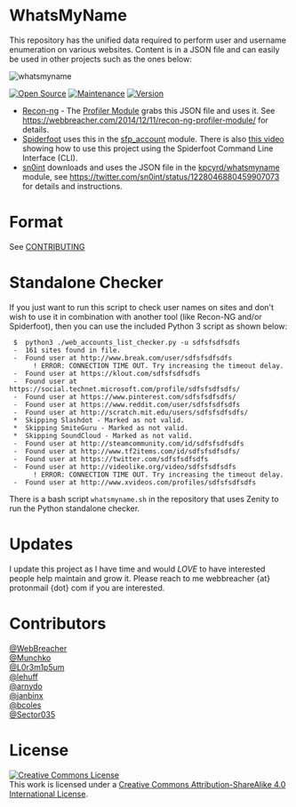 # WhatsMyName
This repository has the unified data required to perform user and username enumeration on various websites. Content is in a JSON file and can easily be used in other projects such as the ones below:

![whatsmyname](whatsmyname.png)

[![Open Source](https://img.shields.io/badge/Open%20Source-100%25-green.svg)](https://shields.io/)
[![Maintenance](https://img.shields.io/badge/Maintained%3F-Yes-green.svg)](https://github.com/GetStream/winds/graphs/commit-activity)
[![Version](https://img.shields.io/badge/Version-1.6-orange)](https://github.com/GetStream/winds/graphs/commit-activity)

* [Recon-ng](https://bitbucket.org/LaNMaSteR53/recon-ng) - The [Profiler Module](https://bitbucket.org/LaNMaSteR53/recon-ng/src/7723096ce2301092906838ef73564e7907886748/modules/recon/profiles-profiles/profiler.py?at=master&fileviewer=file-view-default) grabs this JSON file and uses it. See https://webbreacher.com/2014/12/11/recon-ng-profiler-module/ for details.
* [Spiderfoot](https://github.com/smicallef/spiderfoot) uses this in the [sfp_account](https://github.com/smicallef/spiderfoot/blob/master/modules/sfp_accounts.py) module. There is also [this video](https://asciinema.org/a/295923) showing how to use this project using the Spiderfoot Command Line Interface (CLI).
* [sn0int](https://github.com/kpcyrd/sn0int) downloads and uses the JSON file in the [kpcyrd/whatsmyname](https://sn0int.com/r/kpcyrd/whatsmyname) module, see https://twitter.com/sn0int/status/1228046880459907073 for details and instructions.


# Format

See [CONTRIBUTING](CONTRIBUTING.md)

# Standalone Checker
If you just want to run this script to check user names on sites and don't wish to use it in combination with another tool (like Recon-NG and/or Spiderfoot), then you can use the included Python 3 script as shown below:

```
 $  python3 ./web_accounts_list_checker.py -u sdfsfsdfsdfs
 -  161 sites found in file.
 -  Found user at http://www.break.com/user/sdfsfsdfsdfs
      ! ERROR: CONNECTION TIME OUT. Try increasing the timeout delay.
 -  Found user at https://klout.com/sdfsfsdfsdfs
 -  Found user at https://social.technet.microsoft.com/profile/sdfsfsdfsdfs/
 -  Found user at https://www.pinterest.com/sdfsfsdfsdfs/
 -  Found user at https://www.reddit.com/user/sdfsfsdfsdfs
 -  Found user at http://scratch.mit.edu/users/sdfsfsdfsdfs/
 *  Skipping Slashdot - Marked as not valid.
 *  Skipping SmiteGuru - Marked as not valid.
 *  Skipping SoundCloud - Marked as not valid.
 -  Found user at http://steamcommunity.com/id/sdfsfsdfsdfs
 -  Found user at http://www.tf2items.com/id/sdfsfsdfsdfs/
 -  Found user at https://twitter.com/sdfsfsdfsdfs
 -  Found user at http://videolike.org/video/sdfsfsdfsdfs
      ! ERROR: CONNECTION TIME OUT. Try increasing the timeout delay.
 -  Found user at http://www.xvideos.com/profiles/sdfsfsdfsdfs
```

There is a bash script `whatsmyname.sh` in the repository that uses Zenity to run the Python standalone checker.

# Updates
I update this project as I have time and would *LOVE* to have interested people help maintain and grow it. Please reach to me webbreacher {at} protonmail {dot} com if you are interested.

# Contributors
[@WebBreacher](https://github.com/WebBreacher/)<br>
[@Munchko](https://github.com/Munchko/)<br>
[@L0r3m1p5um](https://github.com/L0r3m1p5um/)<br>
[@lehuff](https://github.com/lehuff/)<br>
[@arnydo](https://github.com/arnydo)<br>
[@janbinx](https://github.com/janbinx/)<br>
[@bcoles](https://github.com/bcoles)<br>
[@Sector035](https://github.com/sector035/)<br>

# License
<a rel="license" href="http://creativecommons.org/licenses/by-sa/4.0/"><img alt="Creative Commons License" style="border-width:0" src="https://i.creativecommons.org/l/by-sa/4.0/88x31.png" /></a><br />This work is licensed under a <a rel="license" href="http://creativecommons.org/licenses/by-sa/4.0/">Creative Commons Attribution-ShareAlike 4.0 International License</a>.
